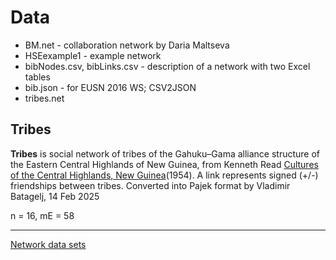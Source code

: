 # Data

  
  * BM.net - collaboration network by Daria Maltseva
  * HSEexample1 - example network
  * bibNodes.csv, bibLinks.csv - description of a network with two Excel tables
  * bib.json - for EUSN 2016 WS; CSV2JSON
  * tribes.net

## Tribes

**Tribes** is social network of tribes of the Gahuku–Gama alliance structure of the Eastern Central Highlands of New Guinea, from Kenneth Read [Cultures of the Central Highlands, New Guinea](https://www.jstor.org/stable/pdf/3629074.pdf)(1954). A link represents signed (+/-) friendships between tribes. Converted into Pajek format by Vladimir Batagelj, 14 Feb 2025

n = 16, mE = 58

  <hr>

  [Network data sets](https://github.com/bavla/Nets/tree/master/data/README.md)

